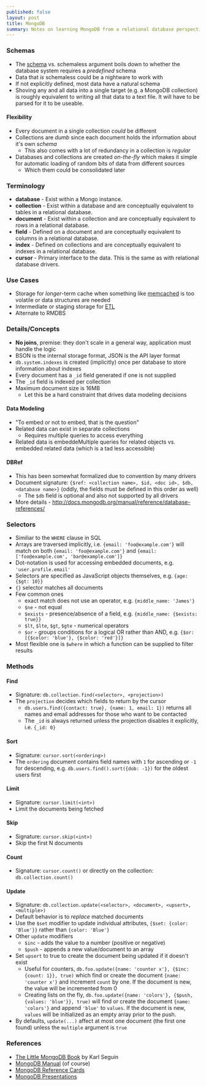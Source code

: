 ```yaml
---
published: false
layout: post
title: MongoDB
summary: Notes on learning MongoDB from a relational database perspective.
---
```


### Schemas

- The [schema](http://en.wikipedia.org/wiki/Database_schema) vs. schemaless argument boils down to whether the database system requires a _predefined_ schema
- Data that _is_ schemaless could be a nightware to work with
- If not explicitly defined, most data have a natural schema
- Shoving any and all data into a single target (e.g. a MongoDB collection) is roughly equivalent to writing all that data to a text file. It will have to be parsed for it to be useable.

#### Flexibility

- Every document in a single collection _could_ be different
- Collections are _dumb_ since each document holds the information about it's own _schema_
	- This also comes with a lot of redundancy in a collection is _regular_
- Databases and collections are created _on-the-fly_ which makes it simple for automatic loading of random bits of data from different sources
	- Which them could be consolidated later

### Terminology

- **database** - Exist within a Mongo instance.
- **collection** - Exist within a database and are conceptually equivalent to tables in a relational database.
- **document** - Exist within a collection and are conceptually equivalent to rows in a relational database.
- **field** - Defined on a document and are conceptually equivalent to columns in a relational database.
- **index** - Defined on collections and are conceptually equivalent to indexes in a relational database.
- **cursor** - Primary interface to the data. This is the same as with relational database drivers.

### Use Cases

- Storage for _longer_-term cache when something like [memcached](memcached.org) is too volatile or data structures are needed
- Intermediate or staging storage for [ETL](http://en.wikipedia.org/wiki/Extract,_transform,_load)
- Alternate to RMDBS

### Details/Concepts

- **No joins**, premise: they don't scale in a general way, application must handle the logic
- BSON is the internal storage format, JSON is the API layer format
- `db.system.indexes` is created (implicitly) once per database to store information about indexes
- Every document has a `_id` field generated if one is not supplied
- The `_id` field is indexed per collection
- Maximum document size is 16MB
	- Let this be a hard constraint that drives data modeling decisions

#### Data Modeling

- "To embed or not to embed, that is the question"
- Related data can exist in separate collections
	- Requires multiple queries to access everything
- Related data is embeddeMultiple queries for related objects vs. embedded related data (which is a tad less accessible)

#### DBRef

- This has been somewhat formalized due to convention by many drivers
- Document signature: `{$ref: <collection name>, $id, <doc id>, $db, <database name>}` (oddly, the fields must be defined in this order as well)
	- The `$db` field is optional and also not supported by all drivers
- More details - http://docs.mongodb.org/manual/reference/database-references/

### Selectors

- Similiar to the `WHERE` clause in SQL
- Arrays are traversed implicitly, i.e. `{email: 'foo@example.com'}` will match on both `{email: 'foo@example.com'}` and `{email: ['foo@example.com', 'bar@example.com']}`
- Dot-notation is used for accessing embedded documents, e.g. `'user.profile.email'`
- Selectors are specified as JavaScript objects themselves, e.g. `{age: {$gt: 10}}`
- `{}` selector matches all documents
- Few common ones
	- exact match does not use an operator, e.g. `{middle_name: 'James'}`
    - `$ne` - not equal
	- `$exists` - presence/absence of a field, e.g. `{middle_name: {$exists: true}}`
    - `$lt`, `$lte`, `$gt`, `$gte` - numerical operators
    - `$or` - groups conditions for a logical OR rather than AND, e.g. `{$or: [{$color: 'blue'}, {$color: 'red'}]}`
- Most flexible one is `$where` in which a function can be supplied to filter results

### Methods

#### Find

- Signature: `db.collection.find(<selector>, <projection>)`
- The `projection` decides which fields to return by the cursor
	- `db.users.find({contact: true}, {name: 1, email: 1})` returns all names and email addresses for those who want to be contacted
    - The `_id` is always returned unless the projection disables it explicitly, i.e. `{_id: 0}`

#### Sort

- Signature: `cursor.sort(<ordering>)`
- The `ordering` document contains field names with `1` for ascending or `-1` for descending, e.g. `db.users.find().sort({dob: -1})` for the oldest users first

#### Limit

- Signature: `cursor.limit(<int>)`
- Limit the documents being fetched

#### Skip

- Signature: `cursor.skip(<int>)`
- Skip the first N documents

#### Count

- Signature: `cursor.count()` or directly on the collection: `db.collection.count()`

#### Update

- Signature: `db.collection.update(<selector>, <document>, <upsert>, <multiple>)`
- Default behavior is to _replace_ matched documents
- Use the `$set` modifier to update individual attributes, `{$set: {color: 'Blue'}}` rather than `{color: 'Blue'}`
- Other `update` modifiers
	- `$inc` - adds the value to a number (positive or negative)
    - `$push` - appends a new value/document to an array
- Set `upsert` to true to create the document being updated if it doesn't exist
	- Useful for counters, `db.foo.update({name: 'counter x'}, {$inc: {count: 1}}, true)` which find or create the document `{name: 'counter x'}` and increment `count` by one. If the document is new, the value will be incremented from 0
    - Creating lists on the fly, `db.foo.update({name: 'colors'}, {$push, {values: 'blue'}}, true)` will find or create the document `{name: 'colors'}` and append `'blue'` to `values`. If the document is new, `values` will be initialized as an empty array prior to the push.
- By defaults, `update(...)` affect at most one document (the first one found) unless the `multiple` argument is `true`

### References

- [The Little MongoDB Book](http://openmymind.net/2011/3/28/The-Little-MongoDB-Book/) by Karl Seguin
- [MongoDB Manual](http://docs.mongodb.org/manual/) (of course)
- [MongoDB Reference Cards](http://www.mongodb.com/reference)
- [MongoDB Presentations](http://www.mongodb.com/presentations)